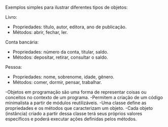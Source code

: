 Exemplos simples para ilustrar diferentes tipos de objetos:

Livro:
- Propriedades: título, autor, editora, ano de publicação.
- Métodos: abrir, fechar, ler.

Conta bancária:
- Propriedades: número da conta, titular, saldo.
- Métodos: depositar, retirar, consultar o saldo.

Pessoa:
- Propriedades: nome, sobrenome, idade, gênero.
- Métodos: comer, dormir, pensar, trabalhar.

-Objetos em programação são uma forma de representar coisas ou conceitos no contexto de um programa.
-Permitem a criação de um código minimalista a partir de módulos reutilizáveis.
-Uma classe define as propriedades e os métodos que caracterizam um objeto.
-Cada objeto (instância) criado a partir dessa classe terá seus próprios valores específicos e poderá executar ações definidas pelos métodos.
